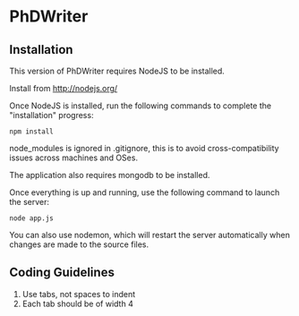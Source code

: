 # PhDWriter

## Installation
This version of PhDWriter requires NodeJS to be installed.

Install from http://nodejs.org/

Once NodeJS is installed, run the following commands to complete the "installation" progress:

	npm install
	
node_modules is ignored in .gitignore, this is to avoid cross-compatibility issues across machines and OSes. 

The application also requires mongodb to be installed.

Once everything is up and running, use the following command to launch the server:

	node app.js

You can also use nodemon, which will restart the server automatically when changes are made to the source files.


## Coding Guidelines
1. Use tabs, not spaces to indent
2. Each tab should be of width 4
